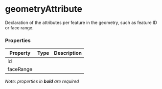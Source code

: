 # geometryAttribute

Declaration of the attributes per feature in the geometry, such as feature ID or face range.

### Properties

| Property | Type | Description |
| --- | --- | --- |
| id |  |   |
| faceRange |  |   |

*Note: properties in **bold** are required*

